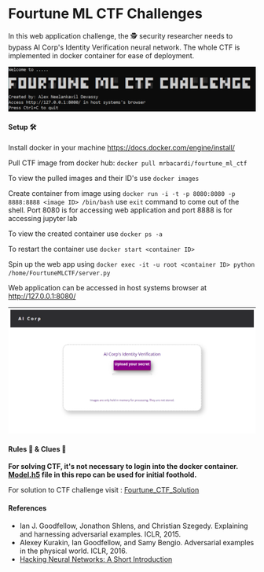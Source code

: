 # Fourtune ML CTF Challenges

In this web application challenge, the :detective: security researcher needs to bypass AI Corp's Identity Verification neural network. The whole CTF is implemented in docker container for ease of deployment.

![Alt text](Images/Banner.PNG?raw=true "Banner")

#### Setup :hammer_and_wrench:
Install docker in your machine https://docs.docker.com/engine/install/

Pull CTF image from docker hub:
`docker pull mrbacardi/fourtune_ml_ctf`

To view the pulled images and their ID's use `docker images`

Create container from image using `docker run -i -t -p 8080:8080 -p 8888:8888 <image ID> /bin/bash`
use `exit` command to come out of the shell. Port 8080 is for accessing web application and port 8888 is for accessing jupyter lab

To view the created container use `docker ps -a`

To restart the container use `docker start <container ID>`

Spin up the web app using `docker exec -it -u root <container ID> python /home/FourtuneMLCTF/server.py`

Web application can be accessed in host systems browser at http://127.0.0.1:8080/

<kbd>![Alt text](Images/Web_app.PNG?raw=true "Web_app")</kbd>

#### Rules :triangular_ruler: & Clues :monocle_face:
**For solving CTF, it's not necessary to login into the docker container. [Model.h5](model.h5) file in this repo can be used for initial foothold.**

For solution to CTF challenge visit : [Fourtune_CTF_Solution](Solution/)

#### References
+ Ian J. Goodfellow, Jonathon Shlens, and Christian Szegedy. Explaining
and harnessing adversarial examples. ICLR, 2015.
+ Alexey Kurakin, Ian Goodfellow, and Samy Bengio. Adversarial examples in the physical world. ICLR, 2016.
+ [Hacking Neural Networks: A Short Introduction](https://arxiv.org/pdf/1911.07658.pdf)
